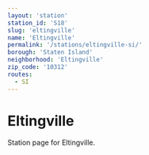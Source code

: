 ```yaml
---
layout: 'station'
station_id: 'S18'
slug: 'eltingville'
name: 'Eltingville'
permalink: '/stations/eltingville-si/'
borough: 'Staten Island'
neighborhood: 'Eltingville'
zip_code: '10312'
routes:
  - SI
---
```

# Eltingville

Station page for Eltingville.
